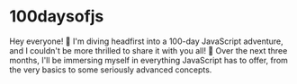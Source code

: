 # 100daysofjs
Hey everyone! 👋  I'm diving headfirst into a 100-day JavaScript adventure, and I couldn't be more thrilled to share it with you all! 🎉  Over the next three months, I'll be immersing myself in everything JavaScript has to offer, from the very basics to some seriously advanced concepts.
